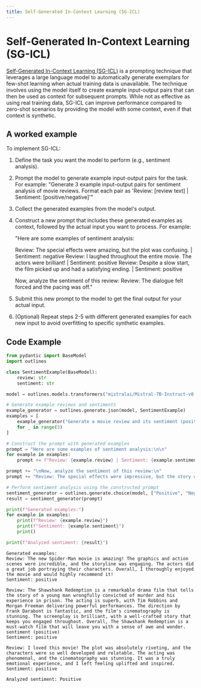 ```yaml
---
title: Self-Generated In-Context Learning (SG-ICL)
---
```


# Self-Generated In-Context Learning (SG-ICL)


[Self-Generated In-Context Learning (SG-ICL)](http://arxiv.org/abs/2206.08082) is a prompting technique that leverages a large language model to automatically generate exemplars for few-shot learning when actual training data is unavailable. The technique involves using the model itself to create example input-output pairs that can then be used as context for subsequent prompts. While not as effective as using real training data, SG-ICL can improve performance compared to zero-shot scenarios by providing the model with some context, even if that context is synthetic.


## A worked example


To implement SG-ICL:

1. Define the task you want the model to perform (e.g., sentiment analysis).

2. Prompt the model to generate example input-output pairs for the task. For example:
   "Generate 3 example input-output pairs for sentiment analysis of movie reviews. Format each pair as 'Review: [review text] | Sentiment: [positive/negative]'"

3. Collect the generated examples from the model's output.

4. Construct a new prompt that includes these generated examples as context, followed by the actual input you want to process. For example:

   "Here are some examples of sentiment analysis:

   Review: The special effects were amazing, but the plot was confusing. | Sentiment: negative
   Review: I laughed throughout the entire movie. The actors were brilliant! | Sentiment: positive
   Review: Despite a slow start, the film picked up and had a satisfying ending. | Sentiment: positive

   Now, analyze the sentiment of this review:
   Review: The dialogue felt forced and the pacing was off."

5. Submit this new prompt to the model to get the final output for your actual input.

6. (Optional) Repeat steps 2-5 with different generated examples for each new input to avoid overfitting to specific synthetic examples.


## Code Example





```python
from pydantic import BaseModel
import outlines

class SentimentExample(BaseModel):
    review: str
    sentiment: str

model = outlines.models.transformers("mistralai/Mistral-7B-Instruct-v0.1", device="cuda")

# Generate example reviews and sentiments
example_generator = outlines.generate.json(model, SentimentExample)
examples = [
    example_generator("Generate a movie review and its sentiment (positive or negative).")
    for _ in range(3)
]

# Construct the prompt with generated examples
prompt = "Here are some examples of sentiment analysis:\n\n"
for example in examples:
    prompt += f"Review: {example.review} | Sentiment: {example.sentiment}\n"

prompt += "\nNow, analyze the sentiment of this review:\n"
prompt += "Review: The special effects were impressive, but the story was lackluster."

# Perform sentiment analysis using the constructed prompt
sentiment_generator = outlines.generate.choice(model, ["Positive", "Negative"])
result = sentiment_generator(prompt)

print(f"Generated examples:")
for example in examples:
    print(f"Review: {example.review}")
    print(f"Sentiment: {example.sentiment}")
    print()

print(f"Analyzed sentiment: {result}")
```


    Generated examples:
    Review: The new Spider-Man movie is amazing! The graphics and action scenes were incredible, and the storyline was engaging. The actors did a great job portraying their characters. Overall, I thoroughly enjoyed the movie and would highly recommend it!
    Sentiment: positive

    Review: The Shawshank Redemption is a remarkable drama film that tells the story of a young man wrongfully convicted of murder and his experience in prison. The acting is superb, with Tim Robbins and Morgan Freeman delivering powerful performances. The direction by Frank Darabont is fantastic, and the film's cinematography is stunning. The screenplay is brilliant, with a well-crafted story that keeps you engaged throughout. Overall, The Shawshank Redemption is a must-watch film that will leave you with a sense of awe and wonder. sentiment (positive)
    Sentiment: positive

    Review: I loved this movie! The plot was absolutely riveting, and the characters were so well developed and relatable. The acting was phenomenal, and the cinematography was stunning. It was a truly emotional experience, and I left feeling uplifted and inspired.
    Sentiment: positive

    Analyzed sentiment: Positive
